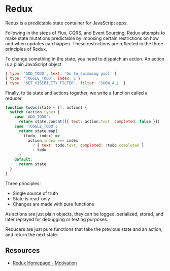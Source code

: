 # Redux

Redux is a predictable state container for JavaScript apps.

Following in the steps of Flux, CQRS, and Event Sourcing, Redux attempts to make state mutations predictable by imposing certain restrictions on how and when updates can happen. These restrictions are reflected in the three principles of Redux.

To change something in the state, you need to dispatch an action. An action is a plain JavaScript object

```javascript
{ type: 'ADD_TODO', text: 'Go to swimming pool' }
{ type: 'TOGGLE_TODO', index: 1 }
{ type: 'SET_VISIBILITY_FILTER', filter: 'SHOW_ALL' }
```

Finally, to tie state and actions together, we write a function called a reducer.

```javascript
function todos(state = [], action) {
  switch (action.type) {
    case 'ADD_TODO':
      return state.concat([{ text: action.text, completed: false }])
    case 'TOGGLE_TODO':
      return state.map(
        (todo, index) =>
          action.index === index
            ? { text: todo.text, completed: !todo.completed }
            : todo
      )
    default:
      return state
  }
}
```

Three principles:

* Single source of truth
* State is read-only
* Changes are made with pure functions

As actions are just plain objects, they can be logged, serialized, stored, and later replayed for debugging or testing purposes.

Reducers are just pure functions that take the previous state and an action, and return the next state.

## Resources

* [Redux Homepage - Motivation](https://redux.js.org/introduction/motivation)
